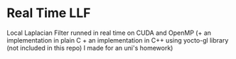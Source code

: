 # Real Time LLF
Local Laplacian Filter runned in real time on CUDA and OpenMP (+ an implementation in plain C + an implementation in C++ using yocto-gl library (not included in this repo) I made for an uni's homework)
